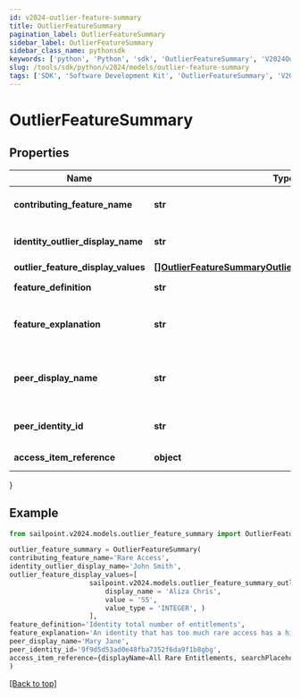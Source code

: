 ```yaml
---
id: v2024-outlier-feature-summary
title: OutlierFeatureSummary
pagination_label: OutlierFeatureSummary
sidebar_label: OutlierFeatureSummary
sidebar_class_name: pythonsdk
keywords: ['python', 'Python', 'sdk', 'OutlierFeatureSummary', 'V2024OutlierFeatureSummary'] 
slug: /tools/sdk/python/v2024/models/outlier-feature-summary
tags: ['SDK', 'Software Development Kit', 'OutlierFeatureSummary', 'V2024OutlierFeatureSummary']
---
```


# OutlierFeatureSummary


## Properties

Name | Type | Description | Notes
------------ | ------------- | ------------- | -------------
**contributing_feature_name** | **str** | Contributing feature name | [optional] 
**identity_outlier_display_name** | **str** | Identity display name | [optional] 
**outlier_feature_display_values** | [**[]OutlierFeatureSummaryOutlierFeatureDisplayValuesInner**](outlier-feature-summary-outlier-feature-display-values-inner) |  | [optional] 
**feature_definition** | **str** | Definition of the feature | [optional] 
**feature_explanation** | **str** | Detailed explanation of the feature | [optional] 
**peer_display_name** | **str** | outlier's peer identity display name | [optional] 
**peer_identity_id** | **str** | outlier's peer identity id | [optional] 
**access_item_reference** | **object** | Access Item reference | [optional] 
}

## Example

```python
from sailpoint.v2024.models.outlier_feature_summary import OutlierFeatureSummary

outlier_feature_summary = OutlierFeatureSummary(
contributing_feature_name='Rare Access',
identity_outlier_display_name='John Smith',
outlier_feature_display_values=[
                    sailpoint.v2024.models.outlier_feature_summary_outlier_feature_display_values_inner.OutlierFeatureSummary_outlierFeatureDisplayValues_inner(
                        display_name = 'Aliza Chris', 
                        value = '55', 
                        value_type = 'INTEGER', )
                    ],
feature_definition='Identity total number of entitlements',
feature_explanation='An identity that has too much rare access has a higher change of becoming a security threat due to the unique access they possess',
peer_display_name='Mary Jane',
peer_identity_id='9f9d5d53ad0e48fba7352f6da9f1b8gbg',
access_item_reference={displayName=All Rare Entitlements, searchPlaceholder=Search by name or description}
)

```
[[Back to top]](#) 

